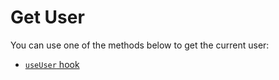 # Get User

You can use one of the methods below to get the current user:

 - [`useUser` hook](../hooks/useUser.md)